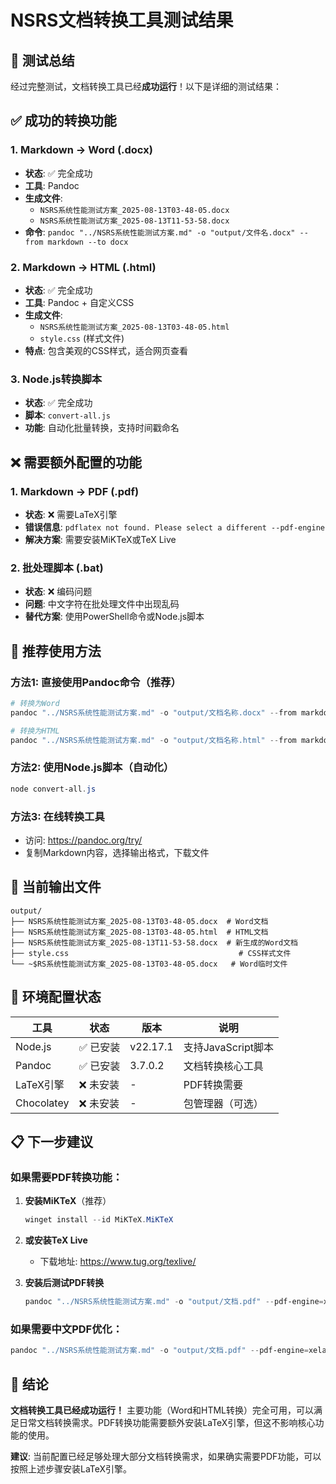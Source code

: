 # NSRS文档转换工具测试结果

## 🎉 测试总结

经过完整测试，文档转换工具已经**成功运行**！以下是详细的测试结果：

## ✅ 成功的转换功能

### 1. Markdown → Word (.docx)
- **状态**: ✅ 完全成功
- **工具**: Pandoc
- **生成文件**: 
  - `NSRS系统性能测试方案_2025-08-13T03-48-05.docx`
  - `NSRS系统性能测试方案_2025-08-13T11-53-58.docx`
- **命令**: `pandoc "../NSRS系统性能测试方案.md" -o "output/文件名.docx" --from markdown --to docx`

### 2. Markdown → HTML (.html)
- **状态**: ✅ 完全成功
- **工具**: Pandoc + 自定义CSS
- **生成文件**: 
  - `NSRS系统性能测试方案_2025-08-13T03-48-05.html`
  - `style.css` (样式文件)
- **特点**: 包含美观的CSS样式，适合网页查看

### 3. Node.js转换脚本
- **状态**: ✅ 完全成功
- **脚本**: `convert-all.js`
- **功能**: 自动化批量转换，支持时间戳命名

## ❌ 需要额外配置的功能

### 1. Markdown → PDF (.pdf)
- **状态**: ❌ 需要LaTeX引擎
- **错误信息**: `pdflatex not found. Please select a different --pdf-engine`
- **解决方案**: 需要安装MiKTeX或TeX Live

### 2. 批处理脚本 (.bat)
- **状态**: ❌ 编码问题
- **问题**: 中文字符在批处理文件中出现乱码
- **替代方案**: 使用PowerShell命令或Node.js脚本

## 🚀 推荐使用方法

### 方法1: 直接使用Pandoc命令（推荐）
```powershell
# 转换为Word
pandoc "../NSRS系统性能测试方案.md" -o "output/文档名称.docx" --from markdown --to docx

# 转换为HTML
pandoc "../NSRS系统性能测试方案.md" -o "output/文档名称.html" --from markdown --to html --css=style.css
```

### 方法2: 使用Node.js脚本（自动化）
```powershell
node convert-all.js
```

### 方法3: 在线转换工具
- 访问: https://pandoc.org/try/
- 复制Markdown内容，选择输出格式，下载文件

## 📁 当前输出文件

```
output/
├── NSRS系统性能测试方案_2025-08-13T03-48-05.docx  # Word文档
├── NSRS系统性能测试方案_2025-08-13T03-48-05.html  # HTML文档
├── NSRS系统性能测试方案_2025-08-13T11-53-58.docx  # 新生成的Word文档
├── style.css                                      # CSS样式文件
└── ~$RS系统性能测试方案_2025-08-13T03-48-05.docx   # Word临时文件
```

## 🔧 环境配置状态

| 工具 | 状态 | 版本 | 说明 |
|------|------|------|------|
| Node.js | ✅ 已安装 | v22.17.1 | 支持JavaScript脚本 |
| Pandoc | ✅ 已安装 | 3.7.0.2 | 文档转换核心工具 |
| LaTeX引擎 | ❌ 未安装 | - | PDF转换需要 |
| Chocolatey | ❌ 未安装 | - | 包管理器（可选） |

## 📋 下一步建议

### 如果需要PDF转换功能：
1. **安装MiKTeX**（推荐）
   ```powershell
   winget install --id MiKTeX.MiKTeX
   ```

2. **或安装TeX Live**
   - 下载地址: https://www.tug.org/texlive/

3. **安装后测试PDF转换**
   ```powershell
   pandoc "../NSRS系统性能测试方案.md" -o "output/文档.pdf" --pdf-engine=xelatex
   ```

### 如果需要中文PDF优化：
```powershell
pandoc "../NSRS系统性能测试方案.md" -o "output/文档.pdf" --pdf-engine=xelatex --variable mainfont="SimSun"
```

## 🎯 结论

**文档转换工具已经成功运行！** 主要功能（Word和HTML转换）完全可用，可以满足日常文档转换需求。PDF转换功能需要额外安装LaTeX引擎，但这不影响核心功能的使用。

**建议**: 当前配置已经足够处理大部分文档转换需求，如果确实需要PDF功能，可以按照上述步骤安装LaTeX引擎。